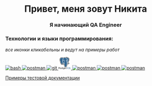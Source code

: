<h1 align="center">Привет, меня зовут Никита</h1>
<h3 align="center">Я начинающий QA Engineer</h3>
<h3 align="left">Технологии и языки программирования:</h3>

_все иконки кликабельны и ведут на примеры работ_

<p align="left"> 
<!--bash-->
<a href="https://github.com/Megugo/Portfolio/blob/main/Bash/bash.sh" target="_blank" rel="noreferrer"> <img src="https://www.vectorlogo.zone/logos/gnu_bash/gnu_bash-icon.svg" alt="bash" width="40" height="40"/> </a> 
<!--Linux-->
<a href="https://github.com/Megugo/Portfolio/blob/main/Bash/bash.sh" target="_blank" rel="noreferrer"> <img src="https://www.vectorlogo.zone/logos/linux/linux-icon.svg" alt="postman" width="40" height="40"/> </a> 
<!--git-->
<a href="https://github.com/Megugo?tab=repositories" target="_blank" rel="noreferrer"> <img src="https://www.vectorlogo.zone/logos/git-scm/git-scm-icon.svg" alt="git" width="40" height="40"/> </a>  
<!--SQL-->
<a href="https://github.com/Megugo/Portfolio/tree/main/SQL" target="_blank" rel="noreferrer"> <img src="https://raw.githubusercontent.com/devicons/devicon/master/icons/postgresql/postgresql-original-wordmark.svg" alt="postgresql" width="40" height="40"/> </a> 
<!--Postman-->
<a href="https://github.com/Megugo/Portfolio/tree/main/Postman" target="_blank" rel="noreferrer"> <img src="https://www.vectorlogo.zone/logos/getpostman/getpostman-icon.svg" alt="postman" width="40" height="40"/> </a> 
<!--Python-->
<a href="https://github.com/Megugo/megugo/blob/main/Python.md" target="_blank" rel="noreferrer"> <img src="https://www.vectorlogo.zone/logos/python/python-icon.svg" alt="postman" width="40" height="40"/> </a> 
<!--JS-->
<a href="https://github.com/Megugo/Portfolio/tree/main/JS" target="_blank" rel="noreferrer"> <img src="https://www.vectorlogo.zone/logos/javascript/javascript-icon.svg" alt="postman" width="40" height="40"/> </a> 
</p>

<a href="https://github.com/Megugo/megugo/blob/main/Documentation.md">Примеры тестовой документации</a>
